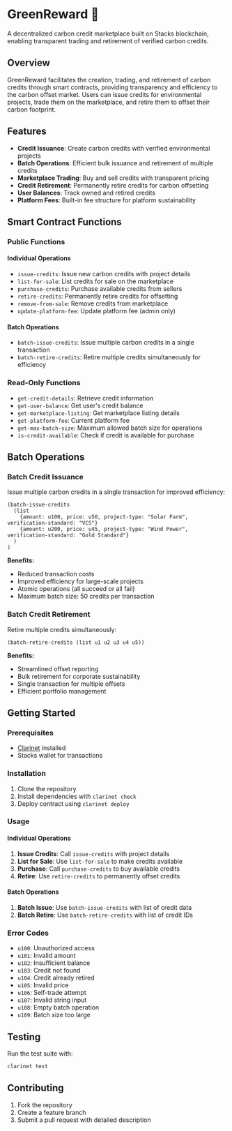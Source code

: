 # GreenReward 🌱

A decentralized carbon credit marketplace built on Stacks blockchain, enabling transparent trading and retirement of verified carbon credits.

## Overview

GreenReward facilitates the creation, trading, and retirement of carbon credits through smart contracts, providing transparency and efficiency to the carbon offset market. Users can issue credits for environmental projects, trade them on the marketplace, and retire them to offset their carbon footprint.

## Features

- **Credit Issuance**: Create carbon credits with verified environmental projects
- **Batch Operations**: Efficient bulk issuance and retirement of multiple credits
- **Marketplace Trading**: Buy and sell credits with transparent pricing
- **Credit Retirement**: Permanently retire credits for carbon offsetting
- **User Balances**: Track owned and retired credits
- **Platform Fees**: Built-in fee structure for platform sustainability

## Smart Contract Functions

### Public Functions

#### Individual Operations
- `issue-credits`: Issue new carbon credits with project details
- `list-for-sale`: List credits for sale on the marketplace
- `purchase-credits`: Purchase available credits from sellers
- `retire-credits`: Permanently retire credits for offsetting
- `remove-from-sale`: Remove credits from marketplace
- `update-platform-fee`: Update platform fee (admin only)

#### Batch Operations
- `batch-issue-credits`: Issue multiple carbon credits in a single transaction
- `batch-retire-credits`: Retire multiple credits simultaneously for efficiency

### Read-Only Functions

- `get-credit-details`: Retrieve credit information
- `get-user-balance`: Get user's credit balance
- `get-marketplace-listing`: Get marketplace listing details
- `get-platform-fee`: Current platform fee
- `get-max-batch-size`: Maximum allowed batch size for operations
- `is-credit-available`: Check if credit is available for purchase

## Batch Operations

### Batch Credit Issuance

Issue multiple carbon credits in a single transaction for improved efficiency:

```clarity
(batch-issue-credits 
  (list 
    {amount: u100, price: u50, project-type: "Solar Farm", verification-standard: "VCS"}
    {amount: u200, price: u45, project-type: "Wind Power", verification-standard: "Gold Standard"}
  )
)
```

**Benefits:**
- Reduced transaction costs
- Improved efficiency for large-scale projects
- Atomic operations (all succeed or all fail)
- Maximum batch size: 50 credits per transaction

### Batch Credit Retirement

Retire multiple credits simultaneously:

```clarity
(batch-retire-credits (list u1 u2 u3 u4 u5))
```

**Benefits:**
- Streamlined offset reporting
- Bulk retirement for corporate sustainability
- Single transaction for multiple offsets
- Efficient portfolio management

## Getting Started

### Prerequisites

- [Clarinet](https://github.com/hirosystems/clarinet) installed
- Stacks wallet for transactions

### Installation

1. Clone the repository
2. Install dependencies with `clarinet check`
3. Deploy contract using `clarinet deploy`

### Usage

#### Individual Operations
1. **Issue Credits**: Call `issue-credits` with project details
2. **List for Sale**: Use `list-for-sale` to make credits available
3. **Purchase**: Call `purchase-credits` to buy available credits
4. **Retire**: Use `retire-credits` to permanently offset credits

#### Batch Operations
1. **Batch Issue**: Use `batch-issue-credits` with list of credit data
2. **Batch Retire**: Use `batch-retire-credits` with list of credit IDs

### Error Codes

- `u100`: Unauthorized access
- `u101`: Invalid amount
- `u102`: Insufficient balance
- `u103`: Credit not found
- `u104`: Credit already retired
- `u105`: Invalid price
- `u106`: Self-trade attempt
- `u107`: Invalid string input
- `u108`: Empty batch operation
- `u109`: Batch size too large

## Testing

Run the test suite with:
```bash
clarinet test
```

## Contributing

1. Fork the repository
2. Create a feature branch
3. Submit a pull request with detailed description
